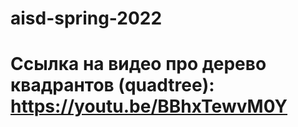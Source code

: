 # aisd-spring-2022
# Cсылка на видео про дерево квадрантов (quadtree): https://youtu.be/BBhxTewvM0Y

